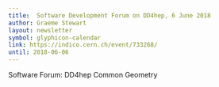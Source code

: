 ```yaml
---
title:  Software Development Forum on DD4hep, 6 June 2018
author: Graeme Stewart
layout: newsletter
symbol: glyphicon-calendar
link: https://indico.cern.ch/event/733268/
until: 2018-06-06
---
```

Software Forum: DD4hep Common Geometry
